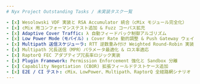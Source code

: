 ```yaml
---
# Nyx Project Outstanding Tasks / 未実装タスク一覧

- [x] Wesolowski VDF 実装と RSA Accumulator 統合（cMix モジュール完全化）
- [x] cMix 用コンフォーマンステスト追加 & Fuzz コーパス拡充
- [x] Adaptive Cover Traffic: λ 自動フィードバック制御アルゴリズム
- [x] Low Power Mode（モバイル）: Cover Rate 動的調整 & Push Gateway ウェイクアップ連携
- [x] Multipath 送信スケジューラ: RTT 逆数重み付け Weighted Round-Robin 実装
- [x] Multipath 冗長送信（MPR）パラメータ最適化 & ロス率適応
- [x] RaptorQ FEC アダプティブ冗長率ロジック実装
- [x] Plugin Framework: Permission Enforcement 強化と Sandbox 分離
- [x] Capability Negotiation (CBOR) 拡張フィールドテストケース追加
- [x] E2E / CI テスト: cMix、LowPower、Multipath、RaptorQ 全経路網シナリオ
---
```

